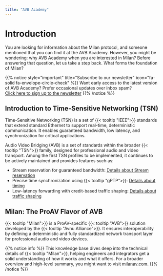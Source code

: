 ```yaml
---
title: "AVB Academy"
---
```


# Introduction

You are looking for information about the Milan protocol, and someone mentioned that you can find it at the AVB Academy. However, you might be wondering: why AVB Academy when you are interested in Milan? Before answering that question, let us take a step back. What forms the foundation of Milan?

{{% notice style="important" title="Subscribe to our newsletter" icon="fa-solid fa-envelope-circle-check" %}}
Want early access to the latest version of AVB Academy? Prefer occasional updates over inbox spam?  
[Click here to sign up to the newsletter](https://forms.gle/NvR2HfGVQesiAupG7)
{{% /notice %}}

## Introduction to Time-Sensitive Networking (TSN)

Time-Sensitive Networking (TSN) is a set of {{< tooltip "IEEE">}} standards that extend standard Ethernet to support real-time, deterministic communication. It enables guaranteed bandwidth, low latency, and synchronization for critical applications.

Audio Video Bridging (AVB) is a set of standards within the broader {{< tooltip "TSN">}} family, designed for professional audio and video transport. Among the first TSN profiles to be implemented, it continues to be actively maintained and provides features such as:

- Stream reservation for guaranteed bandwidth: [Details about Stream reservation](01_milan/03_traffic-shaping/stream-reservation/_index.md)
- Precise time synchronization using {{< tooltip "gPTP">}}: [Details about timing](01_milan/00_network-timing/_index.md)
- Low-latency forwarding with credit-based traffic shaping: [Details about traffic shaping](01_milan/03_traffic-shaping/fqtss/_index.md)

## Milan: The ProAV Flavor of AVB

{{< tooltip "Milan">}} is a ProAV-specific {{< tooltip "AVB">}} solution developed by the {{< tooltip "Avnu Alliance">}}. It ensures interoperability by defining a deterministic and fully standardized network transport layer for professional audio and video devices.

{{% notice info %}}
This knowledge base dives deep into the technical details of {{< tooltip "Milan">}}, helping engineers and integrators get a solid understanding of how it works and what it offers. For a broader overview and high-level summary, you might want to visit [milanav.com](https://milanav.com).
{{% /notice %}}